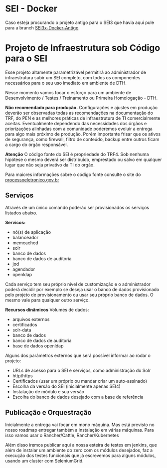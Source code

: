 # SEI - Docker

Caso esteja procurando o projeto antigo para o SEI3 que havia aqui pule para a branch [SEI3x-Docker-Antigo](https://github.com/spbgovbr/sei-docker/tree/SEI3x-Docker-Antigo)

# Projeto de Infraestrutura sob Código para o SEI

Esse projeto altamente parametrizável permitirá ao administrador de infraestrutura subir um SEI completo, com todos os componentes necessários para o seu uso imediato em ambiente de DTH.

Nesse momento vamos focar o esforço para um ambiente de Desenvolvimento / Testes / Treinamento ou Primeira Homologação - DTH. 

**Não recomendado para produção.** 
Configurações e ajustes em produção deverão ser observadas todas as recomendações na documentação do TRF, do PEN e as melhores práticas de infraestrutura de TI comercialmente aceitas. Eventualmente dependendo das necessidades dos órgãos e priorizações alinhadas com a comunidade poderemos evoluir a entrega para algo mais próximo de produção. Porém importante frisar que os ativos de segurança, como firewall, filtro de conteúdo, backup entre outros ficam a cargo do órgão responsável. 

**Atenção** 
O código fonte do SEI é propriedade do TRF4. Sob nenhuma hipótese o mesmo deverá ser distribuído, emprestado ou salvo em qualquer lugar que não seja privativo da TI do orgão.

Para maiores informações sobre o código fonte consulte o site do [processoeletronico.gov.br](http://processoeletronico.gov.br)

## Serviços

Através de um único comando poderão ser provisionados os serviços listados abaixo.

**Servicos:**
- nó(s) de aplicação
- balanceador
- memcached
- solr
- banco de dados
- banco de dados de auditoria
- jod
- agendador
- openldap


Cada serviço tem seu próprio nível de customização e o administrador poderá decidir por exemplo se deseja usar o banco de dados provisionado pelo projeto de provisionamento ou usar seu próprio banco de dados.
O mesmo vale para qualquer outro serviço.

**Recursos dinâmicos**
Volumes de dados: 
- arquivos externos
- certificados
- solr-data
- banco de dados
- banco de dados de auditoria
- base de dados openldap

Alguns dos parâmetros externos que será possível informar ao rodar o projeto:

- URLs de acesso para o SEI e serviços, como administração do Solr
- http/https
- Certificados (usar um próprio ou mandar criar um auto-assinado)
- Escolha da versão do SEI (inicialmente apenas SEI4)
- Instalação de módulo e sua versão
- Escolha do banco de dados desejado com a base de referência

## Publicação e Orquestração

Inicialmente a entrega vai focar em mono máquina. Mas está previsto no nosso roadmap entregar também a instalação em várias máquinas. Para isso vamos usar o Rancher/Cattle, Rancher/Kubernetes 

Além disso iremos publicar aqui a nossa esteira de testes em jenkins, que além de instalar um ambiente do zero com os módulos desejados, faz a execução dos testes funcionais que já escrevemos para alguns módulos, usando um cluster com SeleniumGrid.
